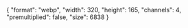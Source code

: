 {
  "format": "webp",
  "width": 320,
  "height": 165,
  "channels": 4,
  "premultiplied": false,
  "size": 6838
}